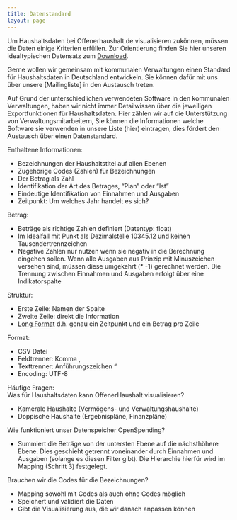 ```yaml
---
title: Datenstandard
layout: page
---
```


Um Haushaltsdaten bei Offenerhaushalt.de visualisieren zukönnen, müssen die Daten einige Kriterien erfüllen. Zur Orientierung finden Sie hier unseren idealtypischen Datensatz zum [Download](https://github.com/okfde/offenerhaushalt.de/blob/dev/_haushalte/standard-datensatz-ohh.csv).  

Gerne wollen wir gemeinsam mit kommunalen Verwaltungen einen Standard für Haushaltsdaten in Deutschland entwickeln. Sie können dafür mit uns über unsere [Mailingliste] in den Austausch treten. 

Auf Grund der unterschiedlichen verwendeten Software in den kommunalen Verwaltungen, haben wir nicht immer Detailwissen über die jeweiligen Exportfunktionen für Haushaltsdaten. Hier zählen wir auf die Unterstützung von Verwaltungsmitarbeitern, Sie können die Informationen welche Software sie verwenden in unsere Liste (hier) eintragen, dies fördert 
den Austausch über einen Datenstandard. 


Enthaltene Informationen: 
* Bezeichnungen der Haushaltstitel auf allen Ebenen 
* Zugehörige Codes (Zahlen) für Bezeichnungen
* Der Betrag als Zahl
* Identifikation der Art des Betrages, “Plan” oder “Ist”
* Eindeutige Identifikation von Einnahmen und Ausgaben 
* Zeitpunkt: Um welches Jahr handelt es sich? 

Betrag: 
* Beträge als richtige Zahlen definiert (Datentyp: float) 
* Im Idealfall mit Punkt als Dezimalstelle 10345.12 und keinen Tausendertrennzeichen 
* Negative Zahlen nur nutzen wenn sie negativ in die Berechnung eingehen sollen. Wenn alle Ausgaben aus Prinzip mit Minuszeichen versehen sind, müssen diese umgekehrt (* -1) gerechnet werden. Die Trennung zwischen Einnahmen und Ausgaben erfolgt über eine Indikatorspalte

Struktur: 
* Erste Zeile: Namen der Spalte
* Zweite Zeile: direkt die Information
* [Long Format](https://de.wikipedia.org/wiki/Wide-Format_und_Long-Format) d.h. genau ein Zeitpunkt und ein Betrag pro Zeile

Format:
* CSV Datei 
* Feldtrenner: Komma , 
* Texttrenner: Anführungszeichen “
* Encoding: UTF-8 

Häufige Fragen:  
Was für Haushaltsdaten kann OffenerHaushalt visualisieren?
* Kamerale Haushalte (Vermögens- und Verwaltungshaushalte)
* Doppische Haushalte (Ergebnispläne, Finanzpläne) 

Wie funktioniert unser Datenspeicher OpenSpending?
* Summiert die Beträge von der untersten Ebene auf die nächsthöhere Ebene. Dies geschieht getrennt voneinander durch Einnahmen und Ausgaben (solange es diesen Filter gibt). Die Hierarchie hierfür wird im Mapping (Schritt 3) festgelegt. 

Brauchen wir die Codes für die Bezeichnungen? 
* Mapping sowohl mit Codes als auch ohne Codes möglich 
* Speichert und validiert die Daten
* Gibt die Visualisierung aus, die wir danach anpassen können

